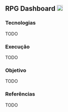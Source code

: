 ## RPG Dashboard <img src="./dist/assets/images/favicon.ico" width="19px" height="19px">

### Tecnologias
TODO

### Execução
TODO

### Objetivo
TODO

### Referências
TODO